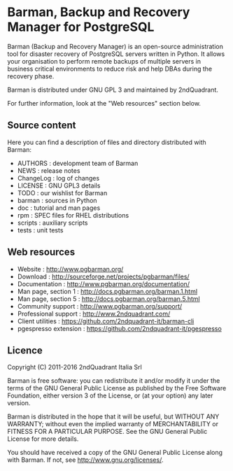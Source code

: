 # Barman, Backup and Recovery Manager for PostgreSQL

Barman (Backup and Recovery Manager) is an open-source administration
tool for disaster recovery of PostgreSQL servers written in Python.
It allows your organisation to perform remote backups of multiple
servers in business critical environments to reduce risk and help DBAs
during the recovery phase.

Barman is distributed under GNU GPL 3 and maintained by 2ndQuadrant.

For further information, look at the "Web resources" section below.


## Source content

Here you can find a description of files and directory distributed
with Barman:

* AUTHORS   : development team of Barman
* NEWS      : release notes
* ChangeLog : log of changes
* LICENSE   : GNU GPL3 details
* TODO      : our wishlist for Barman
* barman    : sources in Python
* doc       : tutorial and man pages
* rpm       : SPEC files for RHEL distributions
* scripts   : auxiliary scripts
* tests     : unit tests


## Web resources

* Website              : http://www.pgbarman.org/
* Download             : http://sourceforge.net/projects/pgbarman/files/
* Documentation        : http://www.pgbarman.org/documentation/
* Man page, section 1  : http://docs.pgbarman.org/barman.1.html
* Man page, section 5  : http://docs.pgbarman.org/barman.5.html
* Community support    : http://www.pgbarman.org/support/
* Professional support : http://www.2ndquadrant.com/
* Client utilities     : https://github.com/2ndquadrant-it/barman-cli
* pgespresso extension : https://github.com/2ndquadrant-it/pgespresso


## Licence

Copyright (C) 2011-2016 2ndQuadrant Italia Srl

Barman is free software: you can redistribute it and/or modify
it under the terms of the GNU General Public License as published by
the Free Software Foundation, either version 3 of the License, or
(at your option) any later version.

Barman is distributed in the hope that it will be useful,
but WITHOUT ANY WARRANTY; without even the implied warranty of
MERCHANTABILITY or FITNESS FOR A PARTICULAR PURPOSE.  See the
GNU General Public License for more details.

You should have received a copy of the GNU General Public License
along with Barman.  If not, see <http://www.gnu.org/licenses/>.
